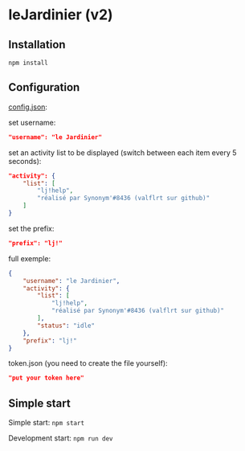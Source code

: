 # leJardinier (v2)

## Installation

`npm install`

## Configuration

[config.json](src/config/config.json):

set username:
```json
"username": "le Jardinier"
```

set an activity list to be displayed (switch between each item every 5 seconds):
```json
"activity": {
	"list": [
		"lj!help", 
		"réalisé par Synonym'#8436 (valflrt sur github)"
	]
}
```

set the prefix:
```json
"prefix": "lj!"
```

full exemple:
```json
{
	"username": "le Jardinier",
	"activity": {
		"list": [
			"lj!help",
			"réalisé par Synonym'#8436 (valflrt sur github)"
		],
		"status": "idle"
	},
	"prefix": "lj!"
}
```

token.json (you need to create the file yourself):

```json
"put your token here"
```

## Simple start

Simple start:
`npm start`

Development start:
`npm run dev`
